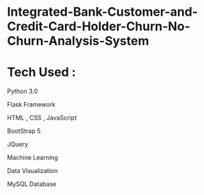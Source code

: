 # Integrated-Bank-Customer-and-Credit-Card-Holder-Churn-No-Churn-Analysis-System
# Tech Used : 
Python 3.0 

Flask Framework 

HTML , CSS , JavaScript 

BootStrap 5 

JQuery 

Machine Learning  

Data Visualization 

MySQL Database



